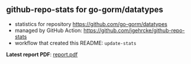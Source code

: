 ## github-repo-stats for go-gorm/datatypes

- statistics for repository https://github.com/go-gorm/datatypes
- managed by GitHub Action: https://github.com/jgehrcke/github-repo-stats
- workflow that created this README: `update-stats`

**Latest report PDF**: [report.pdf](https://github.com/go-gorm/gorm.io/raw/github-repo-stats/go-gorm/datatypes/latest-report/report.pdf)

